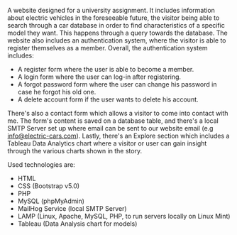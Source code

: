 A website designed for a university assignment. It includes information about electric vehicles in the foreseeable future, the visitor being able to search through a car database in order to find characteristics of a specific model they want. This happens through a query towards the database. The website also includes an authentication system, where the visitor is able to register themselves as a member. Overall, the authentication system includes:

* A register form where the user is able to become a member.
* A login form where the user can log-in after registering.
* A forgot password form where the user can change his password in case he forgot his old one.
* A delete account form if the user wants to delete his account.

There's also a contact form which allows a visitor to come into contact with me. The form's content is saved on a database table, and there's a local SMTP Server set up where email can be sent to our website email (e.g info@electric-cars.com). Lastly, there's an Explore section which includes a Tableau Data Analytics chart where a visitor or user can gain insight through the various charts shown in the story.

Used technologies are:
* HTML
* CSS (Bootstrap v5.0)
* PHP
* MySQL (phpMyAdmin)
* MailHog Service (local SMTP Server)
* LAMP (Linux, Apache, MySQL, PHP, to run servers locally on Linux Mint)
* Tableau (Data Analysis chart for models)
